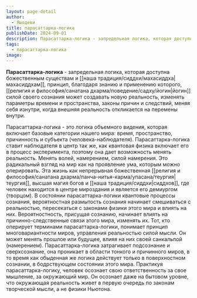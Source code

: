 ```yaml
---
layout: page-detail
author:
  - Яшодеви
title: парасаттарка-логика
publishDate: 2024-09-01
description: Парасаттарка-логика - запредельная логика, которая доступна божественным существам и махасиддхам, принцип, благодаря знанию и применению которого, йогин силой своего сознания может создавать новую реальность, изменять параметры времени и пространства, законы причин и следствий, меняя себя изнутри, когда внешняя реальность откликается на перемены внутри.
tags:
  - парасаттарка-логика
image:
---
```

**Парасаттарка-логика** - запредельная логика, которая доступна божественным существам и [[наша традиция/сиддхи/махасиддха|махасиддхам]], принцип, благодаря знанию и применению которого, [[религия и философия/санатана дхарма/поведение/садху/йогин|йогин]] силой своего сознания может создавать новую реальность, изменять параметры времени и пространства, законы причин и следствий, меняя себя изнутри, когда внешняя реальность откликается на перемены внутри.

Парасаттарка-логика - это логика объемного видения, которая включает базовые категории нашего мира: время, пространство, причинность и субъекта (человека-наблюдателя). Парасаттарка-логика ставит наблюдателя в центр так же, как квантовая физика включает его в процесс эксперимента, поэтому она дает возможность менять реальность. Менять волей, намерением, силой намерения. Это радикальный взгляд на мир как на проявление ума, которым можно оперировать. Эта жизнь как непрерывная божественная [[религия и философия/санатана дхарма/панча-нитья-карма/упасана/теургия|теургия]], высшая магия богов и [[наша традиция/сиддхи|сиддхов]], где человек находится в центре мироздания и является его демиургом (творцом). 
В состоянии парасаттарка-логики квантовые процессы сознания, вероятностная размытость сознания начинает смешиваться с реальностью, пересекаться с законами физики этого мира и влиять на них. Вероятностность, присущая сознанию, начинает влиять на причинно-следственные связи этого мира, изменять их. Тот, кто оперирует терминами парасаттарка-логики, понимает принцип многовариантности миров, управления реальностью силой мысли. Он может менять прошлое или будущее, влияя на них своей санкальпой (намерением). 
 Парасаттарка-логика затрагивает подсознание и сверхсознание, она проникает в области тонкого и причинного миров, в то время как обыденная же логика действует только в поверхностном сознании, в бодрствующем состоянии этого мира. Практикуя парасаттарка-логику, человек осознает свою ответственность за свое мышление, за окружающий мир. Он осознает даже на бытовом уровне, что окружающая реальность живет в первую очередь по законам творческой мысли, а не физики Ньютона.


